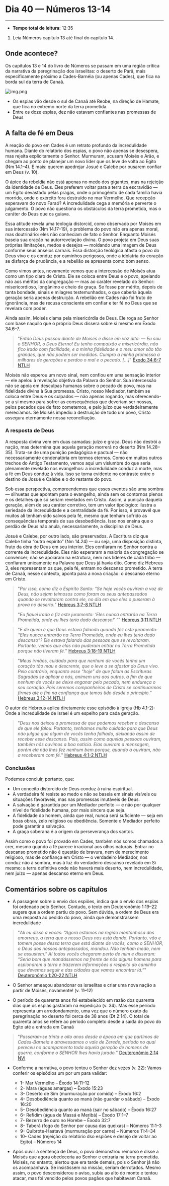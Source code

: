 # Dia 40 — Números 13-14

---

- **Tempo total de leitura:** 12:35

1. Leia Números capítulo 13 até final do capítulo 14.

## Onde acontece?

Os capítulos 13 e 14 do livro de Números se passam em uma região crítica da narrativa da peregrinação dos israelitas: o deserto de Parã, mais especificamente próximo a Cades-Barnéia (ou apenas Cades), que fica na borda sul da terra de Canaã.

![img.png](images/img.png)

* Os espias vão desde o sul de Canaã até Reobe, na direção de Hamate, que fica no extremo norte da terra prometida.
* Entre os doze espias, dez não estavam confiantes nas promessas de Deus

## A falta de fé em Deus 

A reação do povo em Cades é um retrato profundo da incredulidade humana. Diante do relatório dos espias, o povo não apenas se desespera, mas rejeita explicitamente o Senhor. Murmuram, acusam Moisés e Arão, e chegam ao ponto de planejar um novo líder que os leve de volta ao Egito (Nm 14.1–4). E mais: querem apedrejar Josué e Calebe por ousarem confiar em Deus (v. 10).

O ápice da rebeldia não está apenas no medo dos gigantes, mas na rejeição da identidade de Deus. Eles preferem voltar para a terra da escravidão — um Egito devastado pelas pragas, onde o primogênito de cada família havia morrido, onde o exército fora destruído no mar Vermelho. Que recepção esperavam do novo Faraó? A incredulidade cega a memória e perverte o julgamento. O povo não questiona os obstáculos da terra prometida, mas o caráter do Deus que os guiava.

Essa atitude revela uma teologia distorcid, como observado por Moisés em sua intercessão (Nm 14.17–19), o problema do povo não era apenas moral, mas doutrinário: eles não conheciam de fato o Senhor. Enquanto Moisés baseia sua oração na autorrevelação divina. O povo projeta em Deus suas próprias limitações, medos e desejos — moldando uma imagem de Deus conforme seus anseios carnais. Essa distorção teológica afasta o povo do Deus vivo e os conduz por caminhos perigosos, onde a idolatria do coração se disfarça de prudência, e a rebelião se apresenta como bom senso.

Como vimos antes, novamente vemos que a intercessão de Moisés atua como um tipo claro de Cristo. Ele se coloca entre Deus e o povo, apelando não aos méritos da congregação — mas ao caráter revelado do Senhor: misericordioso, longânimo e cheio de graça. Se fosse por mérito, depois de tanta bondade, sinais e milagres testemunhados, o que caberia àquela geração seria apenas destruição. A rebelião em Cades não foi fruto de ignorância, mas de recusa consciente em confiar e ter fé no Deus que se revelara com poder.

Ainda assim, Moisés clama pela misericórdia de Deus. Ele roga ao Senhor com base naquilo que o próprio Deus dissera sobre si mesmo em Êxodo 34.6–7. 

>"*Então Deus passou diante de Moisés e disse em voz alta:
— Eu sou o SENHOR, o Deus Eterno! Eu tenho compaixão e misericórdia, não fico irado com facilidade, e a minha fidelidade e o meu amor são tão grandes, que não podem ser medidos. Cumpro a minha promessa a milhares de gerações e perdoo o mal e o pecado. [...]*" [Êxodo 34:6-7 NTLH](https://www.bible.com/pt/bible/compare/EXO.34.6-7)

Moisés não esperou um novo sinal, nem confiou em uma sensação interior — ele apelou à revelação objetiva da Palavra do Senhor. Sua intercessão não se apoia em desculpas humanas sobre o pecado do povo, mas na fidelidade divina à Sua promessa. Cristo, nosso Mediador, também se coloca entre Deus e os culpados — não apenas rogando, mas oferecendo-se a si mesmo para sofrer as consequências que deveriam ser nossas, pelos pecados que de fato cometemos, e pelo juízo que verdadeiramente merecíamos. Se Moisés impediu a destruição de todo um povo, Cristo assegura eternamente nossa reconciliação.

### A resposta de Deus

A resposta divina vem em duas camadas: juízo e graça. Deus não destrói a nação, mas determina que aquela geração morrerá no deserto (Nm 14.28–35). Trata-se de uma punição pedagógica e pactual — não necessariamente condenatória em termos eternos. Como em muitos outros trechos do Antigo Testamento, vemos aqui um vislumbre do que seria plenamente revelado nos evangelhos: a incredulidade conduz à morte, mas a fé em Deus conduz à vida. Isso se torna evidente no contraste entre o destino de Josué e Calebe e o do restante do povo.

Sob essa perspectiva, compreendemos que esses eventos são uma sombra — silhuetas que apontam para o evangelho, ainda sem os contornos plenos e os detalhes que só seriam revelados em Cristo. Assim, a punição daquela geração, além de seu caráter corretivo, tem um valor tipológico: ilustra a seriedade da incredulidade e a centralidade da fé. Por isso, é provavél que muitos ali tenham sido salvos pela fé, mesmo que tenham sofrido as consequências temporais de sua desobediência. Isso nos ensina que o perdão de Deus não anula, necessariamente, a disciplina de Deus.

Josué e Calebe, por outro lado, são preservados. A Escritura diz que Calebe tinha “outro espírito” (Nm 14.24) — ou seja, uma disposição distinta, fruto da obra de Deus em seu interior. Eles confiaram no Senhor contra a corrente da incredulidade. Eles não esperaram a maioria da congregação se convencer; não se apoiaram na estrutura, nem nos líderes de cada tribo — confiaram unicamente na Palavra que Deus já havia dito. Como diz Hebreus 3, eles representam os que, pela fé, entram no descanso prometido. A terra de Canaã, nesse contexto, aponta para a nova criação: o descanso eterno em Cristo.

>"*Por isso, como diz o Espírito Santo:
“Se hoje vocês ouvirem a voz de Deus,
não sejam teimosos
como foram os seus antepassados
quando se revoltaram contra ele,
no dia em que eles o puseram à prova
no deserto.*" [Hebreus 3:7-8 NTLH](https://www.bible.com/pt/bible/compare/HEB.3.7-8,11)
>
>"*Eu fiquei irado e fiz este juramento:
‘Eles nunca entrarão na Terra Prometida,
onde eu lhes teria dado descanso!’ ”*" [Hebreus 3:11 NTLH](https://www.bible.com/pt/bible/compare/HEB.3.11)

>"*E de quem é que Deus estava falando quando fez este juramento: “Eles nunca entrarão na Terra Prometida, onde eu lhes teria dado descanso”? Ele estava falando das pessoas que se revoltaram. Portanto, vemos que elas não puderam entrar na Terra Prometida porque não tiveram fé.*" [Hebreus 3:18-19 NTLH](https://www.bible.com/pt/bible/compare/HEB.3.18-19)

>"*Meus irmãos, cuidado para que nenhum de vocês tenha um coração tão mau e descrente, que o leve a se afastar do Deus vivo. Pelo contrário, enquanto esse “hoje” de que falam as Escrituras Sagradas se aplicar a nós, animem uns aos outros, a fim de que nenhum de vocês se deixe enganar pelo pecado, nem endureça o seu coração. Pois seremos companheiros de Cristo se continuarmos firmes até o fim na confiança que temos tido desde o princípio.*" [Hebreus 3:12-14 NTLH](https://www.bible.com/pt/bible/compare/HEB.3.12-14)

O autor de Hebreus aplica diretamente esse episódio à igreja (Hb 4.1-2): Onde a incredulidade de Israel é um espelho para cada geração.

>"*Deus nos deixou a promessa de que podemos receber o descanso de que ele falou. Portanto, tenhamos muito cuidado para que Deus não julgue que algum de vocês tenha falhado, deixando assim de receber esse descanso. Pois, assim como aquelas pessoas ouviram, também nós ouvimos a boa notícia. Elas ouviram a mensagem, porém ela não lhes fez nenhum bem porque, quando a ouviram, não a receberam com fé.*" [Hebreus 4:1-2 NTLH](https://www.bible.com/pt/bible/compare/HEB.4.1-2)


### Conclusões

Podemos concluir, portanto, que:

* Um conceito distorcido de Deus conduz à ruína espiritual.
* A verdadeira fé resiste ao medo e não se baseia em sinais visíveis ou situações favoráveis, mas nas promessas imutáveis de Deus.
* A salvação é garantida por um Mediador perfeito — e não por qualquer nível de fidelidade humana, por mais sincera que seja.
* A fidelidade do homem, ainda que real, nunca será suficiente — seja em boas obras, zelo religioso ou obediência. Somente o Mediador perfeito pode garantir a salvação.
* A graça soberana é a origem da perseverança dos santos.

Assim como o povo foi provado em Cades, também nós somos chamados a crer, mesmo quando a fé parece irracional aos olhos naturais. Entrar no descanso prometido não é questão de bravura, nem de merecimento religioso, mas de confiança em Cristo — o verdadeiro Mediador,  nos conduz não à sombra, mas à luz do verdadeiro descanso revelado em Si mesmo: a terra definitiva onde não haverá mais deserto, nem incredulidade, nem juízo — apenas descanso eterno em Deus.

## Comentários sobre os capítulos

* A passagem sobre o envio dos espiões, indica que o envio dos espias foi ordenado pelo Senhor. Contudo, o texto em Deuteronômio 1:19–22 sugere que a ordem partiu do povo. Sem dúvida, a ordem de Deus era uma resposta ao pedido do povo, ainda que demonstrassem incredulidade

>"*Ali eu disse a vocês: “Agora estamos na região montanhosa dos amorreus, a terra que o nosso Deus nos está dando. Portanto, vão e tomem posse dessa terra que está diante de vocês, como o SENHOR, o Deus dos nossos antepassados, mandou. Não tenham medo, nem se assustem.” Aí todos vocês chegaram perto de mim e disseram: “Seria bom que mandássemos na frente de nós alguns homens para espionarem a terra e trazerem informações a respeito do caminho que devemos seguir e das cidades que vamos encontrar lá.”*" [Deuteronômio 1:20-22 NTLH](https://www.bible.com/pt/bible/compare/DEU.1.20-22)

* O Senhor ameaçou abandonar os israelitas e criar uma nova nação a partir de Moisés, novamente! (v. 11–12)


* O período de quarenta anos foi estabelecido em razão dos quarenta dias que os espias gastaram na expedição (v. 34). Mas esse período representa um arredondamento, uma vez que o número exato da peregrinação no deserto foi cerca de 38 anos (Dt 2:14). O total de quarenta anos se refere ao período completo desde a saída do povo do Egito até a entrada em Canaã

>"*Passaram‑se trinta e oito anos desde a época em que partimos de Cades-Barneia e atravessamos o vale de Zerede, período no qual pereceu no acampamento toda aquela geração de homens de guerra, conforme o SENHOR lhes havia jurado.*" [Deuteronômio 2:14 NVI](https://www.bible.com/pt/bible/compare/DEU.2.14)

* Conforme a narrativa, o povo tentou o Senhor dez vezes (v. 22): Vamos conferir os episódios um por um para validar:
  * 1- Mar Vermelho – Êxodo 14:11–12
  * 2- Mara (águas amargas) – Êxodo 15:23
  * 3- Deserto de Sim (murmuração por comida) – Êxodo 16:2
  * 4- Desobediência quanto ao maná (não guardar o sábado) – Êxodo 16:20
  * 5- Desobediência quanto ao maná (sair no sábado) – Êxodo 16:27
  * 6- Refidim (água de Massá e Meribá) – Êxodo 17:1–7
  * 7- Bezerro de ouro no Horebe – Êxodo 32:7
  * 8- Taberá (fogo do Senhor por causa das queixas) – Números 11:1–3
  * 9- Quibrote-Haatavá (murmuração por carne) – Números 11:4–34
  * 10- Cades (rejeição do relatório dso espiões e desejo de voltar ao Egito) – Números 14


* Após ouvir a sentença de Deus, o povo demonstrou remorso e disse a Moisés que agora obedeceria ao Senhor e entraria na terra prometida. Moisés, no entanto, alertou que era tarde demais, pois o Senhor já não os acompanhava. Se insistissem na missão, seriam derrotados. Mesmo assim, o povo desconsiderou o aviso, subiu ao alto do monte e tentou atacar, mas foi vencido pelos povos pagãos que habitavam Canaã.







